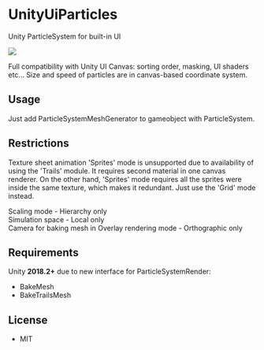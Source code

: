 # UnityUiParticles
Unity ParticleSystem for built-in UI

[![](https://img.shields.io/badge/requirement-Unity%202018.2%2B-green.svg)](https://unity3d.com)

Full compatibility with Unity UI Canvas: sorting order, masking, UI shaders etc...
Size and speed of particles are in canvas-based coordinate system.

## Usage
Just add ParticleSystemMeshGenerator to gameobject with ParticleSystem.

## Restrictions
Texture sheet animation 'Sprites' mode is unsupported due to availability of using the
'Trails' module. It requires second material in one canvas renderer.
On the other hand, 'Sprites' mode requires all the sprites were inside the same texture, which makes it redundant.
Just use the 'Grid' mode instead.

Scaling mode - Hierarchy only  
Simulation space - Local only  
Camera for baking mesh in Overlay rendering mode - Orthographic only

## Requirements
Unity **2018.2+** due to new interface for ParticleSystemRender:
* BakeMesh
* BakeTrailsMesh

## License
* MIT
